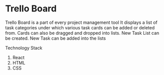 # Trello Board

Trello Board is a part of every project management tool It displays a list of task categories under
which various task cards can be added or deleted from. Cards can also be dragged and dropped into
lists. New Task List can be created. New Task can be added into the lists


Technology Stack

1. React
2. HTML
3. CSS
